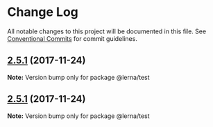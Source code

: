 # Change Log

All notable changes to this project will be documented in this file.
See [Conventional Commits](https://conventionalcommits.org) for commit guidelines.

<a name="2.5.1"></a>
## [2.5.1](https://github.com/lerna/lerna/compare/1.0.0...2.5.1) (2017-11-24)




**Note:** Version bump only for package @lerna/test

<a name="2.5.1"></a>
## [2.5.1](https://github.com/lerna/lerna/compare/1.0.0...2.5.1) (2017-11-24)




**Note:** Version bump only for package @lerna/test
